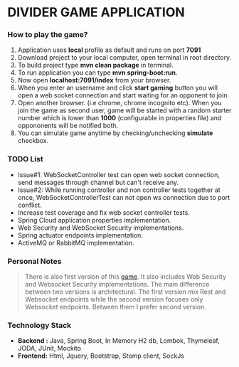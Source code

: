 # DIVIDER GAME APPLICATION


### How to play the game?

1. Application uses **local** profile as default and runs on port **7091**
2. Download project to your local computer, open terminal in root directory.
3. To build project type **mvn clean package** in terminal.
4. To run application you can type **mvn spring-boot:run**.
5. Now open **localhost:7091/index** from your browser.
6. When you enter an username and click **start gaming** button you will open a web socket connection and start waiting for an opponent to join.
7. Open another browser. (i.e chrome, chrome incognito etc). When you join the game as second user, game will be started
with a random starter number which is lower than **1000** (configurable in properties file) and oppononents will be notified both.
8. You can simulate game anytime by checking/unchecking **simulate** checkbox.

### TODO List

* Issue#1: WebSocketController test can open web socket connection, send messages through channel but can't receive any.
* Issue#2: While running controller and non controller tests together at once, WebSocketControllerTest can not open ws connection due to port conflict.
* Increase test coverage and fix web socket controller tests.
* Spring Cloud application properties implementation.
* Web Security and WebSocket Security implementations.
* Spring actuator endpoints implementation.
* ActiveMQ or RabbitMQ implementation.

### Personal Notes

> There is also first version of this [game](https://github.com/cengha/divider). It also includes Web Security and Websocket Security implementations.
> The main difference between two versions is architectural. The first version mix Rest and Websocket endpoints while the second version focuses only Websocket endpoints.
> Between them I prefer second version.

### Technology Stack

* **Backend :** Java, Spring Boot, In Memory H2 db, Lombok, Thymeleaf, JODA, JUnit, Mockito
* **Frontend:** Html, Jquery, Bootstrap, Stomp client, SockJs
